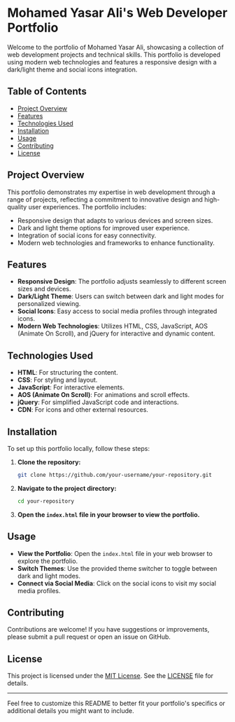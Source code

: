 # Mohamed Yasar Ali's Web Developer Portfolio

Welcome to the portfolio of Mohamed Yasar Ali, showcasing a collection of web development projects and technical skills. This portfolio is developed using modern web technologies and features a responsive design with a dark/light theme and social icons integration.

## Table of Contents

- [Project Overview]([#project-overview](https://github.com/Mohamedyasarali/Portfolio))
- [Features](#features)
- [Technologies Used](#technologies-used)
- [Installation](#installation)
- [Usage](#usage)
- [Contributing](#contributing)
- [License](#license)

## Project Overview

This portfolio demonstrates my expertise in web development through a range of projects, reflecting a commitment to innovative design and high-quality user experiences. The portfolio includes:

- Responsive design that adapts to various devices and screen sizes.
- Dark and light theme options for improved user experience.
- Integration of social icons for easy connectivity.
- Modern web technologies and frameworks to enhance functionality.

## Features

- **Responsive Design**: The portfolio adjusts seamlessly to different screen sizes and devices.
- **Dark/Light Theme**: Users can switch between dark and light modes for personalized viewing.
- **Social Icons**: Easy access to social media profiles through integrated icons.
- **Modern Web Technologies**: Utilizes HTML, CSS, JavaScript, AOS (Animate On Scroll), and jQuery for interactive and dynamic content.

## Technologies Used

- **HTML**: For structuring the content.
- **CSS**: For styling and layout.
- **JavaScript**: For interactive elements.
- **AOS (Animate On Scroll)**: For animations and scroll effects.
- **jQuery**: For simplified JavaScript code and interactions.
- **CDN**: For icons and other external resources.

## Installation

To set up this portfolio locally, follow these steps:

1. **Clone the repository:**
    ```bash
    git clone https://github.com/your-username/your-repository.git
    ```
2. **Navigate to the project directory:**
    ```bash
    cd your-repository
    ```
3. **Open the `index.html` file in your browser to view the portfolio.**

## Usage

- **View the Portfolio**: Open the `index.html` file in your web browser to explore the portfolio.
- **Switch Themes**: Use the provided theme switcher to toggle between dark and light modes.
- **Connect via Social Media**: Click on the social icons to visit my social media profiles.

## Contributing

Contributions are welcome! If you have suggestions or improvements, please submit a pull request or open an issue on GitHub.

## License

This project is licensed under the [MIT License](LICENSE). See the [LICENSE](LICENSE) file for details.

---

Feel free to customize this README to better fit your portfolio's specifics or additional details you might want to include.
